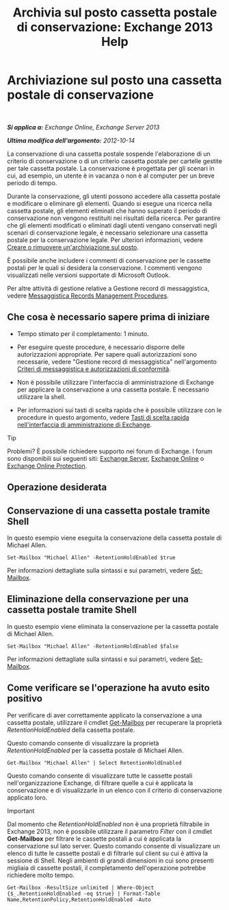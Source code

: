 ﻿---
title: 'Archivia sul posto cassetta postale di conservazione: Exchange 2013 Help'
TOCTitle: Archiviazione sul posto una cassetta postale di conservazione
ms:assetid: 2baac4a7-3402-4142-bfb3-1649a950e677
ms:mtpsurl: https://technet.microsoft.com/it-it/library/Dd335168(v=EXCHG.150)
ms:contentKeyID: 50480307
ms.date: 05/22/2018
mtps_version: v=EXCHG.150
ms.translationtype: MT
---

# Archiviazione sul posto una cassetta postale di conservazione

 

_**Si applica a:** Exchange Online, Exchange Server 2013_

_**Ultima modifica dell'argomento:** 2012-10-14_

La conservazione di una cassetta postale sospende l'elaborazione di un criterio di conservazione o di un criterio cassetta postale per cartelle gestite per tale cassetta postale. La conservazione è progettata per gli scenari in cui, ad esempio, un utente è in vacanza o non è al computer per un breve periodo di tempo.

Durante la conservazione, gli utenti possono accedere alla cassetta postale e modificare o eliminare gli elementi. Quando si esegue una ricerca nella cassetta postale, gli elementi eliminati che hanno superato il periodo di conservazione non vengono restituiti nei risultati della ricerca. Per garantire che gli elementi modificati o eliminati dagli utenti vengano conservati negli scenari di conservazione legale, è necessario selezionare una cassetta postale per la conservazione legale. Per ulteriori informazioni, vedere [Creare o rimuovere un'archiviazione sul posto](https://docs.microsoft.com/it-it/exchange/security-and-compliance/create-or-remove-in-place-holds).

È possibile anche includere i commenti di conservazione per le cassette postali per le quali si desidera la conservazione. I commenti vengono visualizzati nelle versioni supportate di Microsoft Outlook.

Per altre attività di gestione relative a Gestione record di messaggistica, vedere [Messaggistica Records Management Procedures](messaging-records-management-procedures-exchange-2013-help.md).

## Che cosa è necessario sapere prima di iniziare

  - Tempo stimato per il completamento: 1 minuto.

  - Per eseguire queste procedure, è necessario disporre delle autorizzazioni appropriate. Per sapere quali autorizzazioni sono necessarie, vedere "Gestione record di messaggistica" nell'argomento [Criteri di messaggistica e autorizzazioni di conformità](messaging-policy-and-compliance-permissions-exchange-2013-help.md).

  - Non è possibile utilizzare l'interfaccia di amministrazione di Exchange per applicare la conservazione a una cassetta postale. È necessario utilizzare la shell.

  - Per informazioni sui tasti di scelta rapida che è possibile utilizzare con le procedure in questo argomento, vedere [Tasti di scelta rapida nell'interfaccia di amministrazione di Exchange](keyboard-shortcuts-in-the-exchange-admin-center-exchange-online-protection-help.md).


> [!TIP]
> Problemi? È possibile richiedere supporto nei forum di Exchange. I forum sono disponibili sui seguenti siti: <A href="https://go.microsoft.com/fwlink/p/?linkid=60612">Exchange Server</A>, <A href="https://go.microsoft.com/fwlink/p/?linkid=267542">Exchange Online</A> o <A href="https://go.microsoft.com/fwlink/p/?linkid=285351">Exchange Online Protection</A>.



## Operazione desiderata

## Conservazione di una cassetta postale tramite Shell

In questo esempio viene eseguita la conservazione della cassetta postale di Michael Allen.

    Set-Mailbox "Michael Allen" -RetentionHoldEnabled $true

Per informazioni dettagliate sulla sintassi e sui parametri, vedere [Set-Mailbox](https://technet.microsoft.com/it-it/library/bb123981\(v=exchg.150\)).

## Eliminazione della conservazione per una cassetta postale tramite Shell

In questo esempio viene eliminata la conservazione per la cassetta postale di Michael Allen.

    Set-Mailbox "Michael Allen" -RetentionHoldEnabled $false

Per informazioni dettagliate sulla sintassi e sui parametri, vedere [Set-Mailbox](https://technet.microsoft.com/it-it/library/bb123981\(v=exchg.150\)).

## Come verificare se l'operazione ha avuto esito positivo

Per verificare di aver correttamente applicato la conservazione a una cassetta postale, utilizzare il cmdlet [Get-Mailbox](https://technet.microsoft.com/it-it/library/bb123685\(v=exchg.150\)) per recuperare la proprietà *RetentionHoldEnabled* della cassetta postale.

Questo comando consente di visualizzare la proprietà *RetentionHoldEnabled* per la cassetta postale di Michael Allen.

    Get-Mailbox "Michael Allen" | Select RetentionHoldEnabled

Questo comando consente di visualizzare tutte le cassette postali nell'organizzazione Exchange, di filtrare quelle a cui è applicata la conservazione e di visualizzarle in un elenco con il criterio di conservazione applicato loro.


> [!IMPORTANT]
> Dal momento che <EM>RetentionHoldEnabled</EM> non è una proprietà filtrabile in Exchange 2013, non è possibile utilizzare il parametro <EM>Filter</EM> con il cmdlet <STRONG>Get-Mailbox</STRONG> per filtrare le cassette postali a cui è applicata la conservazione sul lato server. Questo comando consente di visualizzare un elenco di tutte le cassette postali e di filtrarle sul client su cui è attiva la sessione di Shell. Negli ambienti di grandi dimensioni in cui sono presenti migliaia di cassette postali, il completamento dell'operazione potrebbe richiedere molto tempo.



    Get-Mailbox -ResultSize unlimited | Where-Object {$_.RetentionHoldEnabled -eq $true} | Format-Table Name,RetentionPolicy,RetentionHoldEnabled -Auto

